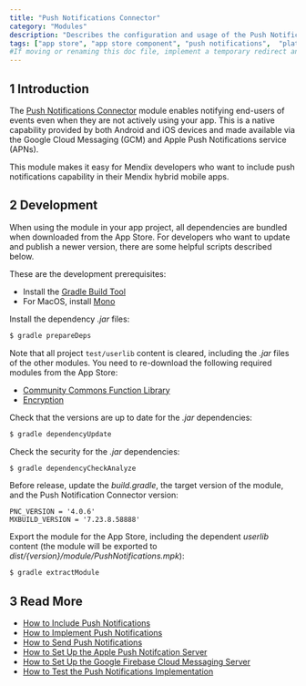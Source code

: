 ```yaml
---
title: "Push Notifications Connector"
category: "Modules"
description: "Describes the configuration and usage of the Push Notifications module, which is available in the Mendix App Store."
tags: ["app store", "app store component", "push notifications",  "platform support"]
#If moving or renaming this doc file, implement a temporary redirect and let the respective team know they should update the URL in the product. See Mapping to Products for more details. 
---
```


## 1 Introduction

The [Push Notifications Connector](https://appstore.home.mendix.com/link/app/3003/) module enables notifying end-users of events even when they are not actively using your app. This is a native capability provided by both Android and iOS devices and made available via the Google Cloud Messaging (GCM) and Apple Push Notifications service (APNs).

This module makes it easy for Mendix developers who want to include push notifications capability in their Mendix hybrid mobile apps.

## 2 Development

When using the module in your app project, all dependencies are bundled when downloaded from the App Store. For developers who want to update and publish a newer version, there are some helpful scripts described below.

These are the development prerequisites:

* Install the [Gradle Build Tool](https://gradle.org/install/)
* For MacOS, install [Mono](https://www.mono-project.com/download/stable/)

Install the dependency *.jar* files:

```bash
$ gradle prepareDeps
```

Note that all project `test/userlib` content is cleared, including the *.jar* files of the other modules. You need to re-download the following  required modules from the App Store:

* [Community Commons Function Library](community-commons-function-library)
* [Encryption](encryption)

Check that the versions are up to date for the *.jar* dependencies:

```bash
$ gradle dependencyUpdate
```

Check the security for the *.jar* dependencies:

```bash
$ gradle dependencyCheckAnalyze
```

Before release, update the *build.gradle*, the target version of the module, and the Push Notification Connector version:

``` groofy
PNC_VERSION = '4.0.6'
MXBUILD_VERSION = '7.23.8.58888'
```

Export the module for the App Store, including the dependent *userlib* content (the module will be exported to *dist/{version}/module/PushNotifications.mpk*):

```bash
$ gradle extractModule
```

## 3 Read More

* [How to Include Push Notifications](/howto/mobile/push-notifications)
* [How to Implement Push Notifications](/howto/mobile/implementation-guide)
* [How to Send Push Notifications](/howto/mobile/sending-push-notifications)
* [How to Set Up the Apple Push Notifcation Server](/howto/mobile/setting-up-apple-push-notification-server)
* [How to Set Up the Google Firebase Cloud Messaging Server](/howto/mobile/setting-up-google-firebase-cloud-messaging-server)
* [How to Test the Push Notifications Implementation](/howto/mobile/testing-the-implementation)

